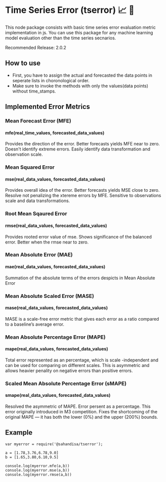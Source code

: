 # Time Series Error (tserror) :chart_with_upwards_trend: :rocket:

This node package consists with basic time series error evaluation metric implementation in js.
You can use this package for any machine learning model evaluation other than the time series secnarios.

Recommended Release: 2.0.2

## How to use

- First, you have to assign the actual and forecasted the data points in seperate lists in choronological order.
- Make sure to invoke the methods with only the values(data points) without time_stamps.


## Implemented Error Metrics 

### Mean Forecast Error (MFE)
#### mfe(real_time_values, forecasted_data_values)

Provides the direction of the error. Better forecasts yields MFE near to zero. Doesn't identify extreme errors.
Easily identify data transformation and observation scale.

### Mean Squared Error
#### mse(real_data_values, forecasted_data_values)

Provides overall idea of the error. Better forecasts yields MSE close to zero. Resolve not penalizing the xtereme errors by MFE.
Sensitive to observations scale and data transformations.

### Root Mean Sqaured Error
#### rmse(real_data_values, forecasted_data_values)

Provides rooted error value of mse. Shows significance of the balanced error.
Better when the rmse near to zero.

### Mean Absolute Error (MAE)
#### mae(real_data_values, forecasted_data_values)

Summation of the absolute terms of the errors despicts in Mean Absolute Error

### Mean Absolute Scaled Error (MASE)
#### mase(real_data_values, forecasted_data_values)

MASE is a scale-free error metric that gives each error as a ratio compared to a baseline’s average error.

### Mean Absolute Percentage Error (MAPE)
#### mape(real_data_values, forecasted_data_values)

Total error represented as an percentage, which is scale -independent and can be used for comparing on different scales.
This is asymmetric and allows heavier penality on negative errors than positive errors.

### Scaled Mean Absolute Percentage Error (sMAPE)
#### smape(real_data_values, forecasted_data_values)

Resolved the asymmetric of MAPE. Error persent as a percentage. This error originally introduced in M3 competition. Fixes the shortcoming of the original MAPE — it has both the lower (0%) and the upper (200%) bounds.

## Example

```
var myerror = require('@sahandisa/tserror');

a = [1.78,3.76,6.78,9.0]
b = [1.65,3.80,6.10,9.5]

console.log(myerror.mfe(a,b))
console.log(myerror.mse(a,b))
console.log(myerror.rmse(a,b))

```
